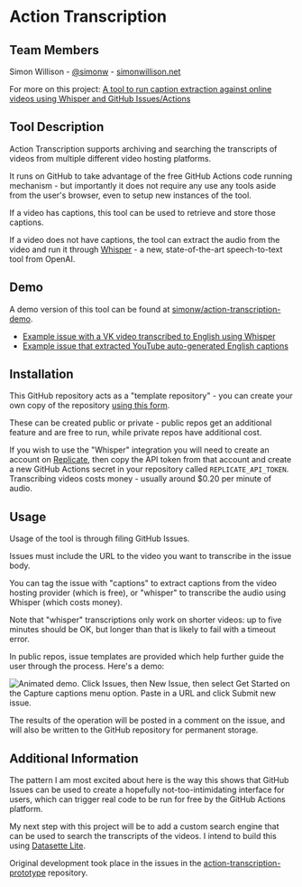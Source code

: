 # Action Transcription

## Team Members

Simon Willison - [@simonw](https://twitter.com/simonw) - [simonwillison.net](https://simonwillison.net/)

For more on this project: [A tool to run caption extraction against online videos using Whisper and GitHub Issues/Actions](https://simonwillison.net/2022/Sep/30/action-transcription/)

## Tool Description

Action Transcription supports archiving and searching the transcripts of videos from multiple different video hosting platforms.

It runs on GitHub to take advantage of the free GitHub Actions code running mechanism - but importantly it does not require any use any tools aside from the user's browser, even to setup new instances of the tool.

If a video has captions, this tool can be used to retrieve and store those captions.

If a video does not have captions, the tool can extract the audio from the video and run it through [Whisper](https://openai.com/blog/whisper/) - a new, state-of-the-art speech-to-text tool from OpenAI.

## Demo

A demo version of this tool can be found at [simonw/action-transcription-demo](https://github.com/simonw/action-transcription-demo).

- [Example issue with a VK video transcribed to English using Whisper](https://github.com/simonw/action-transcription-demo/issues/3)
- [Example issue that extracted YouTube auto-generated English captions](https://github.com/simonw/action-transcription-demo/issues/4)

## Installation

This GitHub repository acts as a "template repository" - you can create your own copy of the repository [using this form](https://github.com/simonw/action-transcription/generate).

These can be created public or private - public repos get an additional feature and are free to run, while private repos have additional cost.

If you wish to use the "Whisper" integration you will need to create an account on [Replicate](https://replicate.com/), then copy the API token from that account and create a new GitHub Actions secret in your repository called `REPLICATE_API_TOKEN`. Transcribing videos costs money - usually around $0.20 per minute of audio.

## Usage

Usage of the tool is through filing GitHub Issues.

Issues must include the URL to the video you want to transcribe in the issue body.

You can tag the issue with "captions" to extract captions from the video hosting provider (which is free), or "whisper" to transcribe the audio using Whisper (which costs money).

Note that "whisper" transcriptions only work on shorter videos: up to five minutes should be OK, but longer than that is likely to fail with a timeout error.

In public repos, issue templates are provided which help further guide the user through the process. Here's a demo:

![Animated demo. Click Issues, then New Issue, then select Get Started on the Capture captions menu option. Paste in a URL and click Submit new issue.](https://user-images.githubusercontent.com/9599/192150032-43b4eb68-aa39-449f-b932-f55a95c4611c.gif)

The results of the operation will be posted in a comment on the issue, and will also be written to the GitHub repository for permanent storage.

## Additional Information

The pattern I am most excited about here is the way this shows that GitHub Issues can be used to create a hopefully not-too-intimidating interface for users, which can trigger real code to be run for free by the GitHub Actions platform.

My next step with this project will be to add a custom search engine that can be used to search the transcripts of the videos. I intend to build this using [Datasette Lite](https://lite.datasette.io/).

Original development took place in the issues in the [action-transcription-prototype](https://github.com/simonw/action-transcription-prototype) repository.
